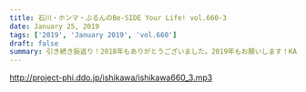 ```yaml
---
title: 石川・ホンマ・ぶるんのBe-SIDE Your Life! vol.660-3
date: January 25, 2019
tags: ['2019', 'January 2019', 'vol.660']
draft: false
summary: 引き続き振返り！2018年もありがとうございました。2019年もお願いします！KAGAWA
---
```


http://project-phi.ddo.jp/ishikawa/ishikawa660_3.mp3
